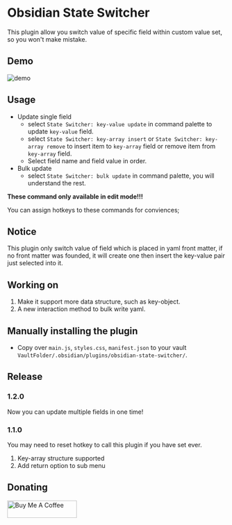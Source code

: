# Obsidian State Switcher

This plugin allow you switch value of specific field within custom value set, so you won't make mistake.

## Demo

![demo](https://raw.githubusercontent.com/lijyze/obsidian-state-switcher/main/assets/demo.gif)

## Usage

- Update single field
  - select `State Switcher: key-value update` in command palette to update `key-value` field.
  - select `State Switcher: key-array insert` or `State Switcher: key-array remove` to insert item to `key-array` field or remove item from `key-array` field.
  - Select field name and field value in order.
- Bulk update
  - select `State Switcher: bulk update` in command palette, you will understand the rest.


**These command only available in edit mode!!!**

You can assign hotkeys to these commands for conviences;

## Notice

This plugin only switch value of field which is placed in yaml front matter, if no front matter was founded, it will create one then insert the key-value pair just selected into it.

## Working on

1. Make it support more data structure, such as key-object.
2. A new interaction method to bulk write yaml.

## Manually installing the plugin

- Copy over `main.js`, `styles.css`, `manifest.json` to your vault `VaultFolder/.obsidian/plugins/obsidian-state-switcher/`.

## Release

### 1.2.0
Now you can update multiple fields in one time!

### 1.1.0
You may need to reset hotkey to call this plugin if you have set ever.

1. Key-array structure supported
2. Add return option to sub menu

## Donating

<a href="https://www.buymeacoffee.com/lijyze" target="_blank"><img src="https://cdn.buymeacoffee.com/buttons/v2/default-red.png" alt="Buy Me A Coffee" style="height: 40px !important;width: 160px !important;" ></a>
